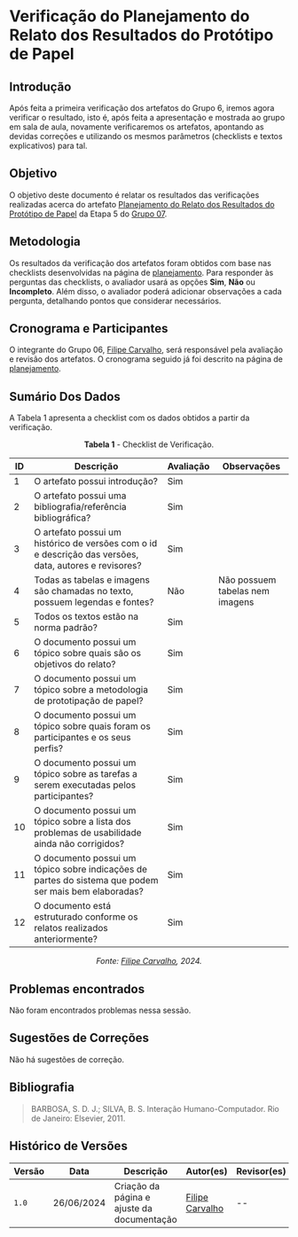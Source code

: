 # Verificação do Planejamento do Relato dos Resultados do Protótipo de Papel

## Introdução

Após feita a primeira verificação dos artefatos do Grupo 6, iremos agora verificar o resultado, isto é, após feita a apresentação e mostrada ao grupo em sala de aula, novamente verificaremos os artefatos, apontando as devidas correções e utilizando os mesmos parâmetros (checklists e textos explicativos) para tal.

## Objetivo

O objetivo deste documento é relatar os resultados das verificações realizadas acerca do artefato [Planejamento do Relato dos Resultados do Protótipo de Papel](https://interacao-humano-computador.github.io/2024.1-CBMERJ/design_avaliacao_desenvolvimento/nivel_2/prototipo_papel/planejamento_relato_resultados_prototipo_papel/) da Etapa 5 do [Grupo 07](https://interacao-humano-computador.github.io/2024.1-CBMERJ/).

## Metodologia

Os resultados da verificação dos artefatos foram obtidos com base nas checklists desenvolvidas na página de [planejamento](./planejamento-verificacao-etapa-5). Para responder às perguntas das checklists, o avaliador usará as opções **Sim**, **Não** ou **Incompleto**. Além disso, o avaliador poderá adicionar observações a cada pergunta, detalhando pontos que considerar necessários.

## Cronograma e Participantes

O integrante do Grupo 06, [Filipe Carvalho](https://github.com/filipe-002), será responsável pela avaliação e revisão dos artefatos. O cronograma seguido já foi descrito na página de [planejamento](./planejamento-verificacao-etapa-4).

## Sumário Dos Dados

A Tabela 1 apresenta a checklist com os dados obtidos a partir da verificação.

<center>

**Tabela 1** - Checklist de Verificação.

| ID | Descrição                                                                                      | Avaliação | Observações |
|----|------------------------------------------------------------------------------------------------|-----------|-------------|
| 1  | O artefato possui introdução?                                                                   | Sim       |             |
| 2  | O artefato possui uma bibliografia/referência bibliográfica?                                    | Sim       |             |
| 3  | O artefato possui um histórico de versões com o id e descrição das versões, data, autores e revisores? | Sim       |             |
| 4  | Todas as tabelas e imagens são chamadas no texto, possuem legendas e fontes?                    | Não       |  Não possuem tabelas nem imagens           |
| 5  | Todos os textos estão na norma padrão?                                                          | Sim       |             |
| 6  | O documento possui um tópico sobre quais são os objetivos do relato?                           |  Sim         |             |
| 7  | O documento possui um tópico sobre a metodologia de prototipação de papel?                      | Sim          |             |
| 8  | O documento possui um tópico sobre quais foram os participantes e os seus perfis?               |   Sim        |             |
| 9  | O documento possui um tópico sobre as tarefas a serem executadas pelos participantes?           | Sim          |             |
| 10 | O documento possui um tópico sobre a lista dos problemas de usabilidade ainda não corrigidos?   |  Sim         |             |
| 11 | O documento possui um tópico sobre indicações de partes do sistema que podem ser mais bem elaboradas? |   Sim        |             |
| 12 | O documento está estruturado conforme os relatos realizados anteriormente?                      |   Sim        |             |


_Fonte: [Filipe Carvalho](https://github.com/filipe-002), 2024._

</center>

## Problemas encontrados

Não foram encontrados problemas nessa sessão.


## Sugestões de Correções

Não há sugestões de correção.


## Bibliografia

> BARBOSA, S. D. J.; SILVA, B. S. Interação Humano-Computador. Rio de Janeiro: Elsevier, 2011.

## Histórico de Versões

| Versão | Data       | Descrição                                   | Autor(es)                                              | Revisor(es) |
| ------ | ---------- | ------------------------------------------- | ------------------------------------------------------ | ----------- |
| `1.0`  | 26/06/2024 | Criação da página e ajuste da documentação | [Filipe Carvalho](https://github.com/filipe-002) | --          |